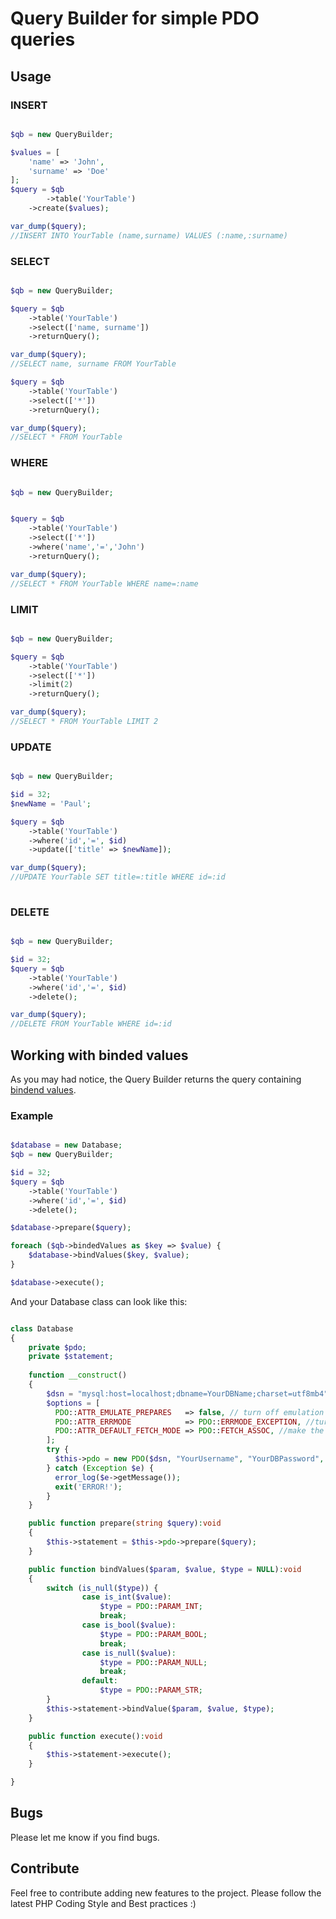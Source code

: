 # Query Builder for simple PDO queries

## Usage

### INSERT
```php

$qb = new QueryBuilder;

$values = [
	'name' => 'John',
	'surname' => 'Doe'
];
$query = $qb
        ->table('YourTable')
	->create($values);

var_dump($query);
//INSERT INTO YourTable (name,surname) VALUES (:name,:surname)

```
### SELECT
```php

$qb = new QueryBuilder;

$query = $qb
	->table('YourTable')
	->select(['name, surname'])
	->returnQuery();

var_dump($query);
//SELECT name, surname FROM YourTable

$query = $qb
	->table('YourTable')
	->select(['*'])
	->returnQuery();

var_dump($query);
//SELECT * FROM YourTable

```
### WHERE
```php

$qb = new QueryBuilder;


$query = $qb
	->table('YourTable')
	->select(['*'])
	->where('name','=','John')
	->returnQuery();

var_dump($query);
//SELECT * FROM YourTable WHERE name=:name

```
### LIMIT
```php

$qb = new QueryBuilder;

$query = $qb
	->table('YourTable')
	->select(['*'])
	->limit(2)
	->returnQuery();

var_dump($query);
//SELECT * FROM YourTable LIMIT 2

```
### UPDATE
```php

$qb = new QueryBuilder;

$id = 32;
$newName = 'Paul';

$query = $qb
	->table('YourTable')
	->where('id','=', $id)
	->update(['title' => $newName]);

var_dump($query);
//UPDATE YourTable SET title=:title WHERE id=:id
	
```
### DELETE
```php

$qb = new QueryBuilder;

$id = 32;
$query = $qb
	->table('YourTable')
	->where('id','=', $id)
	->delete();

var_dump($query);
//DELETE FROM YourTable WHERE id=:id

```


## Working with binded values
As you may had notice, the Query Builder returns the query containing [bindend values](https://www.php.net/manual/en/pdostatement.bindvalue.php).

### Example

```php

$database = new Database;
$qb = new QueryBuilder;

$id = 32;
$query = $qb
	->table('YourTable')
	->where('id','=', $id)
	->delete();

$database->prepare($query);

foreach ($qb->bindedValues as $key => $value) {
	$database->bindValues($key, $value);
}

$database->execute();

```
And your Database class can look like this:

```php

class Database
{
	private $pdo;
	private $statement;
	
	function __construct()
	{
		$dsn = "mysql:host=localhost;dbname=YourDBName;charset=utf8mb4";
		$options = [
		  PDO::ATTR_EMULATE_PREPARES   => false, // turn off emulation mode for "real" prepared statements
		  PDO::ATTR_ERRMODE            => PDO::ERRMODE_EXCEPTION, //turn on errors in the form of exceptions
		  PDO::ATTR_DEFAULT_FETCH_MODE => PDO::FETCH_ASSOC, //make the default fetch be an associative array
		];
		try {
		  $this->pdo = new PDO($dsn, "YourUsername", "YourDBPassword", $options);
		} catch (Exception $e) {
		  error_log($e->getMessage());
		  exit('ERROR!');
		}
	}

	public function prepare(string $query):void
	{
		$this->statement = $this->pdo->prepare($query);
	}

	public function bindValues($param, $value, $type = NULL):void
 	{
 		switch (is_null($type)) {
				case is_int($value):
					$type = PDO::PARAM_INT;
					break;
				case is_bool($value):
					$type = PDO::PARAM_BOOL;
					break;
				case is_null($value):
					$type = PDO::PARAM_NULL;
					break;
				default:
					$type = PDO::PARAM_STR;
		}
		$this->statement->bindValue($param, $value, $type);
 	}

 	public function execute():void
	{
		$this->statement->execute();
	}

}

```

## Bugs
Please let me know if you find bugs.

## Contribute
Feel free to contribute adding new features to the project. Please follow the latest PHP Coding Style and Best practices :)
